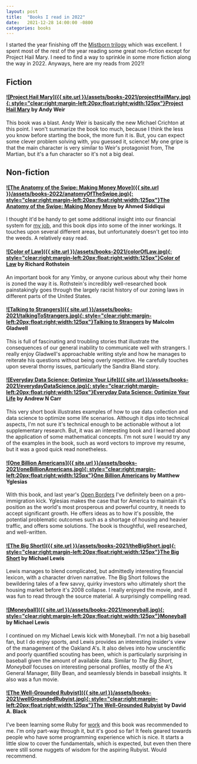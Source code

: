 ```yaml
---
layout: post
title:  "Books I read in 2022"
date:   2021-12-28 14:00:00 -0800
categories: books
---
```


I started the year finishing off the [Mistborn trilogy](/posts/books-i-read-2020) which was excellent. I spent most of the rest of the year reading some great non-fiction except for Project Hail Mary. I need to find a way to sprinkle in some more fiction along the way in 2022. Anyways, here are my reads from 2021!

## Fiction

#### [![Project Hail Mary]({{ site.url }}/assets/books-2021/projectHailMary.jpg){: style="clear:right;margin-left:20px;float:right;width:125px"}](https://www.amazon.com/dp/B08FHBV4ZX)[Project Hail Mary](https://www.amazon.com/dp/B08FHBV4ZX) by Andy Weir
This book was a blast. Andy Weir is basically the new Michael Crichton at this point. I won't summarize the book too much, because I think the less you know before starting the book, the more fun it is. But, you can expect some clever problem solving with, you guessed it, science! My one gripe is that the main character is very similar to Weir's protagonist from, The Martian, but it's a fun character so it's not a big deal.

## Non-fiction

#### [![The Anatomy of the Swipe: Making Money Move]({{ site.url }}/assets/books-2022/anatomyOfTheSwipe.jpg){: style="clear:right;margin-left:20px;float:right;width:125px"}](https://www.amazon.com/dp/1641374470/)[The Anatomy of the Swipe: Making Money Move](https://www.amazon.com/dp/1641374470/) by Ahmed Siddiqui
I thought it'd be handy to get some additional insight into our financial system for [my job](https://stripe.com), and this book dips into some of the inner workings. It touches upon several different areas, but unfortunately doesn't get too into the weeds. A relatively easy read.

#### [![Color of Law]({{ site.url }}/assets/books-2021/colorOfLaw.jpg){: style="clear:right;margin-left:20px;float:right;width:125px"}](https://www.amazon.com/dp/B01M8IWJT2)[Color of Law](https://www.amazon.com/dp/B01M8IWJT2) by Richard Rothstein 
An important book for any Yimby, or anyone curious about why their home is zoned the way it is. Rothstein's incredibly well-researched book painstakingly goes through the largely racist history of our zoning laws in different parts of the United States.  

#### [![Talking to Strangers]({{ site.url }}/assets/books-2021/talkingToStrangers.jpg){: style="clear:right;margin-left:20px;float:right;width:125px"}](https://www.amazon.com/dp/B07NDKVWZW)[Talking to Strangers](https://www.amazon.com/dp/B07NDKVWZW) by Malcolm Gladwell
This is full of fascinating and troubling stories that illustrate the consequences of our general inability to communicate well with strangers. I really enjoy Gladwell's approachable writing style and how he manages to reiterate his questions without being overly repetitive. He carefully touches upon several thorny issues, particularly the Sandra Bland story.

#### [![Everyday Data Science: Optimize Your Life]({{ site.url }}/assets/books-2021/everydayDataScience.jpg){: style="clear:right;margin-left:20px;float:right;width:125px"}](https://www.amazon.com/dp/B08TZ1MT3W)[Everyday Data Science: Optimize Your Life](https://www.amazon.com/dp/B08TZ1MT3W) by Andrew N Carr
This very short book illustrates examples of how to use data collection and data science to optimize some life scenarios. Although it dips into technical aspects, I'm not sure it's technical enough to be actionable without a lot supplementary research. But, it was an interesting book and I learned about the application of some mathematical concepts. I'm not sure I would try any of the examples in the book, such as word vectors to improve my resume, but it was a good quick read nonetheless.

#### [![One Billion Americans]({{ site.url }}/assets/books-2021/oneBillionAmericans.jpg){: style="clear:right;margin-left:20px;float:right;width:125px"}](https://www.amazon.com/dp/B082ZR6827)[One Billion Americans](https://www.amazon.com/dp/B082ZR6827) by Matthew Yglesias 
With this book, and last year's [Open Borders](/posts/books-i-read-2020) I've definitely been on a pro-immigration kick. Yglesias makes the case that for America to maintain it's position as the world's most prosperous and powerful country, it needs to accept significant growth. He offers ideas as to how it's possible, the potential problematic outcomes such as a shortage of housing and heavier traffic, and offers some solutions. The book is thoughtful, well researched, and well-written. 

#### [![The Big Short]({{ site.url }}/assets/books-2021/theBigShort.jpg){: style="clear:right;margin-left:20px;float:right;width:125px"}](https://www.amazon.com/dp/B003LSTK8G/)[The Big Short](https://www.amazon.com/dp/B003LSTK8G/) by Michael Lewis
Lewis manages to blend complicated, but admittedly interesting financial lexicon, with a character driven narrative. The Big Short follows the bewildering tales of a few savvy, quirky investors who ultimately short the housing market before it's 2008 collapse. I really enjoyed the movie, and it was fun to read through the source material. A surprisingly compelling read.

#### [![Moneyball]({{ site.url }}/assets/books-2021/moneyball.jpg){: style="clear:right;margin-left:20px;float:right;width:125px"}](https://www.amazon.com/dp/B003LSTK8G/)[Moneyball](https://www.amazon.com/dp/0393324818/) by Michael Lewis
I continued on my Michael Lewis kick with Moneyball. I'm not a big baseball fan, but I do enjoy sports, and Lewis provides an interesting insider's view of the management of the Oakland A's. It also delves into how unscientific and poorly quantified scouting has been, which is particularly surprising in baseball given the amount of available data. Similar to *The Big Short*, *Moneyball* focuses on interesting personal profiles, mostly of the A's General Manager, Billy Bean, and seamlessly blends in baseball insights. It also was a fun movie. 

#### [![The Well-Grounded Rubyist]({{ site.url }}/assets/books-2021/wellGroundedRubyist.jpg){: style="clear:right;margin-left:20px;float:right;width:125px"}](https://www.amazon.com/Well-Grounded-Rubyist-David-Black/dp/1617295213)[The Well-Grounded Rubyist](https://www.amazon.com/Well-Grounded-Rubyist-David-Black/dp/1617295213) by David A. Black 
I've been learning some Ruby for [work](https://stripe.com) and this book was recommended to me. I'm only part-way through it, but it's good so far! It feels geared towards people who have some programming experience which is nice. It starts a little slow to cover the fundamentals, which is expected, but even then there were still some nuggets of wisdom for the aspiring Rubyist. Would recommend.


